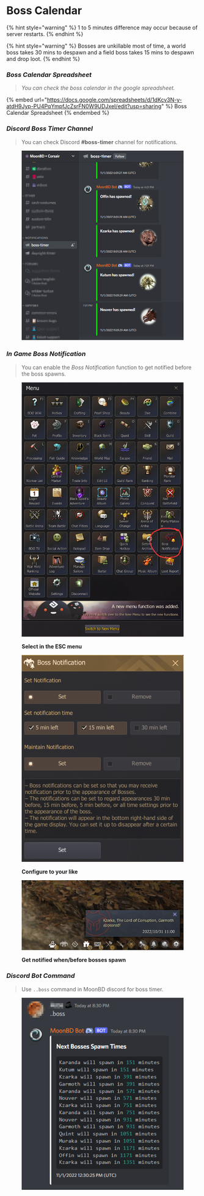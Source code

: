 # Boss Calendar

{% hint style="warning" %}
1 to 5 minutes difference may occur because of server restarts.
{% endhint %}

{% hint style="warning" %}
Bosses are unkillable most of time, a world boss takes 30 mins to despawn and a field boss takes 15 mins to despawn and drop loot.
{% endhint %}

### _Boss Calendar Spreadsheet_

> _You can check the boss calendar in the google spreadsheet._

{% embed url="https://docs.google.com/spreadsheets/d/1dKcv3N-y-atdH9Jyp-PU4PqYmpfJcZsrFN0W9UDJxeI/edit?usp=sharing" %}
Boss Calendar Spreadsheet
{% endembed %}

### _Discord Boss Timer Channel_

> You can check Discord **#boss-timer** channel for notifications.

<figure><img src="../.gitbook/assets/QQ截图20221101220219.png" alt=""><figcaption></figcaption></figure>

### _In Game Boss Notification_

> You can enable the _Boss Notification_ function to get notified before the boss spawns.

<figure><img src="../.gitbook/assets/QQ截图20221101214137.png" alt=""><figcaption><p><strong>Select in the ESC menu</strong></p></figcaption></figure>

<figure><img src="../.gitbook/assets/QQ截图20221101214154.png" alt=""><figcaption><p><strong>Configure to your like</strong></p></figcaption></figure>

<figure><img src="../.gitbook/assets/QQ截图20221101214428.png" alt=""><figcaption><p><strong>Get notified when/before bosses spawn</strong></p></figcaption></figure>

### _Discord Bot Command_

> Use `..boss` command in MoonBD discord for boss timer.

<figure><img src="../.gitbook/assets/QQ截图20221101220122.png" alt=""><figcaption></figcaption></figure>
